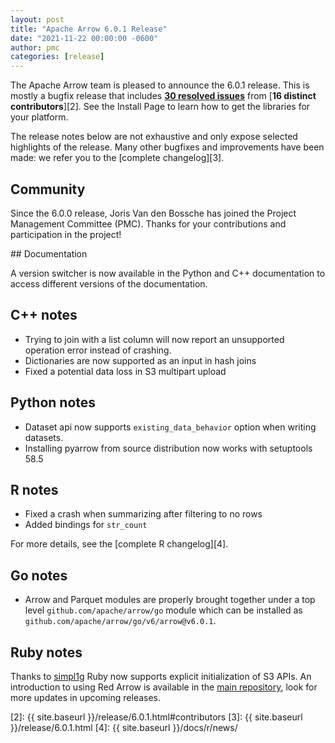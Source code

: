 ```yaml
---
layout: post
title: "Apache Arrow 6.0.1 Release"
date: "2021-11-22 00:00:00 -0600"
author: pmc
categories: [release]
---
```

<!--
{% comment %}
Licensed to the Apache Software Foundation (ASF) under one or more
contributor license agreements.  See the NOTICE file distributed with
this work for additional information regarding copyright ownership.
The ASF licenses this file to you under the Apache License, Version 2.0
(the "License"); you may not use this file except in compliance with
the License.  You may obtain a copy of the License at

http://www.apache.org/licenses/LICENSE-2.0

Unless required by applicable law or agreed to in writing, software
distributed under the License is distributed on an "AS IS" BASIS,
WITHOUT WARRANTIES OR CONDITIONS OF ANY KIND, either express or implied.
See the License for the specific language governing permissions and
limitations under the License.
{% endcomment %}
-->


The Apache Arrow team is pleased to announce the 6.0.1 release.
This is mostly a bugfix release that includes [**30 resolved issues**][1]
from [**16 distinct contributors**][2]. See the Install Page to learn how to
get the libraries for your platform.

The release notes below are not exhaustive and only expose selected highlights
of the release. Many other bugfixes and improvements have been made: we refer
you to the [complete changelog][3].

## Community

Since the 6.0.0 release, Joris Van den Bossche has joined the Project Management Committee (PMC). 
Thanks for your contributions and participation in the project!

## Documentation

A version switcher is now available in the Python and C++ documentation
to access different versions of the documentation.

## C++ notes

* Trying to join with a list column will now report an unsupported operation
  error instead of crashing.
* Dictionaries are now supported as an input in hash joins
* Fixed a potential data loss in S3 multipart upload

## Python notes

* Dataset api now supports `existing_data_behavior` option when writing datasets.
* Installing pyarrow from source distribution now works with setuptools 58.5

## R notes

* Fixed a crash when summarizing after filtering to no rows
* Added bindings for `str_count`

For more details, see the [complete R changelog][4]. 

## Go notes

* Arrow and Parquet modules are properly brought together under a top level `github.com/apache/arrow/go` module which can be installed as `github.com/apache/arrow/go/v6/arrow@v6.0.1`.

## Ruby notes

Thanks to [simpl1g](https://github.com/simpl1g) Ruby now supports explicit initialization of S3 APIs. 
An introduction to using Red Arrow is available in the [main repository](https://github.com/apache/arrow/blob/master/ruby/README.md), 
look for more updates in upcoming releases.

[1]: https://issues.apache.org/jira/issues/?jql=project%20%3D%20ARROW%20AND%20status%20%3D%20Resolved%20AND%20fixVersion%20%3D%206.0.1
[2]: {{ site.baseurl }}/release/6.0.1.html#contributors
[3]: {{ site.baseurl }}/release/6.0.1.html
[4]: {{ site.baseurl }}/docs/r/news/
